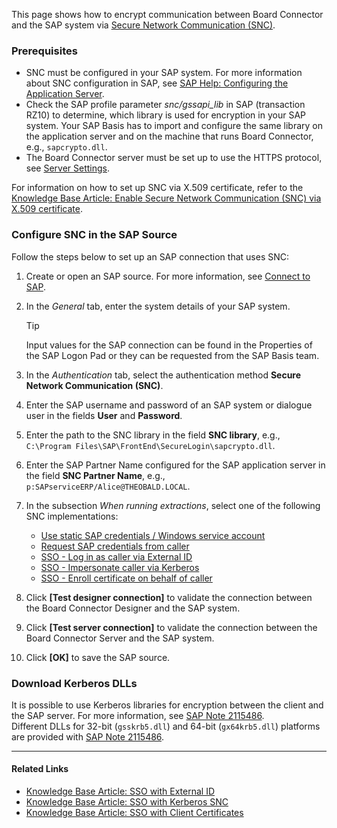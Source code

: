 This page shows how to encrypt communication between Board Connector and the SAP system via [Secure Network Communication (SNC)](https://help.sap.com/doc/saphelp_nw73ehp1/7.31.19/en-US/e6/56f466e99a11d1a5b00000e835363f/content.htm?no_cache=true).

### Prerequisites

- SNC must be configured in your SAP system. For more information about SNC configuration in SAP, see [SAP Help: Configuring the Application Server](http://help.sap.com/saphelp_nw73/helpdata/en/44/0e2e0cc7330d19e10000000a114a6b/frameset.htm).
- Check the SAP profile parameter *snc/gssapi_lib* in SAP (transaction RZ10) to determine, which library is used for encryption in your SAP system. Your SAP Basis has to import and configure the same library on the application server and on the machine that runs Board Connector, e.g., `sapcrypto.dll`.
- The Board Connector server must be set up to use the HTTPS protocol, see [Server Settings](../../server/server-settings/#web-server).

For information on how to set up SNC via X.509 certificate, refer to the [Knowledge Base Article: Enable Secure Network Communication (SNC) via X.509 certificate](../../../knowledge-base/enable-snc-using-pse-file/).

### Configure SNC in the SAP Source

Follow the steps below to set up an SAP connection that uses SNC:

1. Create or open an SAP source. For more information, see [Connect to SAP](../).

1. In the *General* tab, enter the system details of your SAP system.

   Tip

   Input values for the SAP connection can be found in the Properties of the SAP Logon Pad or they can be requested from the SAP Basis team.

1. In the *Authentication* tab, select the authentication method **Secure Network Communication (SNC)**.

1. Enter the SAP username and password of an SAP system or dialogue user in the fields **User** and **Password**.

1. Enter the path to the SNC library in the field **SNC library**, e.g., `C:\Program Files\SAP\FrontEnd\SecureLogin\sapcrypto.dll`.

1. Enter the SAP Partner Name configured for the SAP application server in the field **SNC Partner Name**, e.g., `p:SAPserviceERP/Alice@THEOBALD.LOCAL`.

1. In the subsection *When running extractions*, select one of the following SNC implementations:

   - [Use static SAP credentials / Windows service account](../settings/#use-static-sap-credentials-windows-service-account)
   - [Request SAP credentials from caller](../settings/#request-sap-credentials-from-caller)
   - [SSO - Log in as caller via External ID](../settings/#sso-log-in-as-caller-via-external-id)
   - [SSO - Impersonate caller via Kerberos](../settings/#sso-impersonate-caller-via-kerberos)
   - [SSO - Enroll certificate on behalf of caller](../settings/#sso-enroll-certificate-on-behalf-of-caller)

1. Click **[Test designer connection]** to validate the connection between the Board Connector Designer and the SAP system.

1. Click **[Test server connection]** to validate the connection between the Board Connector Server and the SAP system.

1. Click **[OK]** to save the SAP source.

### Download Kerberos DLLs

It is possible to use Kerberos libraries for encryption between the client and the SAP server. For more information, see [SAP Note 2115486](https://launchpad.support.sap.com/#/notes/2115486).\
Different DLLs for 32-bit (`gsskrb5.dll`) and 64-bit (`gx64krb5.dll`) platforms are provided with [SAP Note 2115486](https://launchpad.support.sap.com/#/notes/2115486).

______________________________________________________________________

#### Related Links

- [Knowledge Base Article: SSO with External ID](../../../knowledge-base/sso-with-external-id/)
- [Knowledge Base Article: SSO with Kerberos SNC](../../../knowledge-base/sso-with-kerberos-snc/)
- [Knowledge Base Article: SSO with Client Certificates](../../../knowledge-base/sso-with-client-certificates/)
